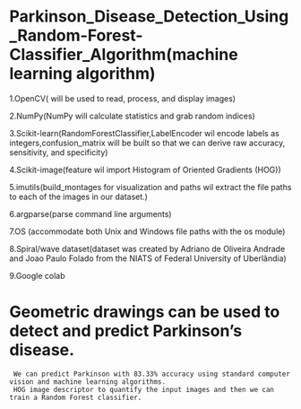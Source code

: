 # Parkinson_Disease_Detection_Using_Random-Forest-Classifier_Algorithm(machine learning algorithm)
  1.OpenCV( will be used to read, process, and display images)
 
  2.NumPy(NumPy will calculate statistics and grab random indices)
  
  3.Scikit-learn(RandomForestClassifier,LabelEncoder wil encode labels as integers,confusion_matrix will be built 
                 so that we can derive raw accuracy, sensitivity, and specificity)
  
  4.Scikit-image(feature wil import Histogram of Oriented Gradients (HOG))
  
  5.imutils(build_montages for visualization and paths wil extract the file paths to each of the images in our dataset.)
  
  6.argparse(parse command line arguments)
  
  7.OS (accommodate both Unix and Windows file paths with the os module)
  
  8.Spiral/wave dataset(dataset  was created by Adriano de Oliveira Andrade and Joao Paulo Folado from the NIATS of Federal University of Uberlândia)
  
  9.Google colab
  
  
   # Geometric drawings can be used to detect and predict Parkinson’s disease.
     We can predict Parkinson with 83.33% accuracy using standard computer vision and machine learning algorithms.
     HOG image descriptor to quantify the input images and then we can train a Random Forest classifier.
